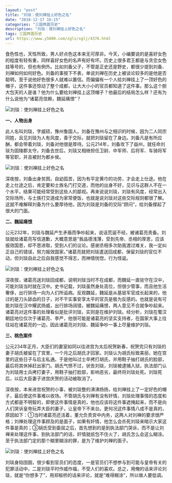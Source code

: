 ```yaml
---
layout: "post"
title: "刘琰：使刘禅挂上好色之名"
date: "2018-12-17 16:15"
categories: "三国两晋历史"
description: "刘琰：使刘禅挂上好色之名"
tags: 三国两晋历史
url: https://www.y5000.com/zgls/sglj/4376.html
---
```






食色性也，天性所致，男人好点色这本来无可厚非。今天，小编要说的是喜好女色的程度有轻有重，同样喜好女色的名声有好有坏。历史上很多君王都是与贪恋女色挂等号的，但也有例外。比如刘备父子，不管是正史还是野史，都很少提到刘备、刘禅如何如何好色。刘备的事按下不表，单说刘禅在历史上被谈论较多的是他是否聪明，至于说他好色很多人就难以置信。而偏偏有一个人给刘禅挂上了一顶好色的帽子，这件事还惊动了整个成都，让大大小小的官员都知道了这件事。那么这个胆大包天的人是谁？他为什么要给刘禅挂上这顶帽子？他最后的结局怎么样？还有为什么说他为“诸葛亮信赖，魏延痛恨”？

![刘琰：使刘禅挂上好色之名](/uploads/allimg/161102/6-161102092911514.JPG)

**一、人物出身**

此人名叫刘琰，字威硕，豫州鲁国人。刘备在豫州与之相识的时候，因为二人同宗同姓，且见刘琰为人有风度，善于交际，就把刘琰留在了身边。刘备凡是有所应酬，都会带着刘琰，刘备对他很是厚待。公元214年，刘备攻下了益州，就任命刘琰为固陵郡太守。刘备去世后，刘琰又相继担任卫尉、中军师、后将军、车骑将军等官职，并且被封为都乡侯。

![刘琰：使刘禅挂上好色之名](/uploads/allimg/161102/6-161102092950406.JPG)

深夜按，刘备出身贫困，自幼孤苦，因为有平定黄巾的功劳，才会走上仕途。他在走上仕途之后，肯定要和士族名门打交道，而他的出身不好，见识与这群人不在一个水平，结果可能经常受到这些人的鄙视。再来说说刘琰，刘琰有风度，经常出入交际场所，与士族打交道成为家常便饭，也就是说刘琰对这些交际规则都很了解。这就不难解释刘备为什么要厚待他，因为刘琰是刘备的交际“顾问”，给刘备撑起了很大的门面。

**二、魏延痛恨**

公元232年，刘琰与魏延产生矛盾而争吵起来，说话荒诞不经，被诸葛亮责备。刘琰就给诸葛亮写信道歉，大概意思是“我品德浅薄，受到先帝、丞相的厚恩，应该报效国恩，却不思进取，受到人们的议论。感谢丞相多次助我渡过难关，我一定纠正自己的错误，努力报效国家。”诸葛亮就把刘琰遣送回成都，保留刘琰的官位不动，但刘琰自此之后自我感觉不得志，而神情恍惚，行为怪诞。

![刘琰：使刘禅挂上好色之名](/uploads/allimg/161102/6-1611020930591L.JPG)

深夜按，诸葛亮送刘琰回成都，说明刘琰当时不在成都，而魏延一直驻守在汉中，可能刘琰当时就在汉中。史书记载，刘琰虽然身处高位，但很少管事，而且他生活奢侈，出行排场一向为人们所诟病。反观魏延，魏延是从基层军官成长起来的，他过的是刀头舔血的日子，对不干实事安享太平的官员是极为反感的。也就是说有可能刘琰在汉中耀武扬威，出行排场阔错，被魏延痛恨，两人意见不合就争吵起来。诸葛亮对这件事的处理看似是批评刘琰，实则是在维护刘琰。经分析，刘琰在蜀汉朝廷地位仅次于诸葛亮、李严，他很可能是诸葛亮的坚实支持者，在国家大事上往往站在诸葛亮的一边，因此诸葛亮对刘琰、魏延争吵一事上尽量维护刘琰。

**三、桃色案件**

公元234年正月，大臣们的妻室如同以往进宫为太后祝贺新春，祝贺完只有刘琰的妻子胡氏被留在了宫里，一个月之后胡氏才回家。刘琰认为胡氏标致美丽，她在宫里的这些日子与后主私通。于是他叫过士卒拷打胡氏，并用鞋子抽打胡氏的脸部，最后将其休掉赶出家门。胡氏气愤不过，状告刘琰，刘琰被逮捕入狱，执法部门认为刘琰用士兵拷打妻子，用鞋子抽打脸部，影响恶劣，最终将刘琰处死。刘琰死后，以后大臣妻子进宫庆贺的活动被取消了。

深夜按，本来进宫祝贺的小事，被刘琰整的沸沸扬扬，给刘禅挂上了一定好色的帽子，最后使这件事难以收场。不管胡氏与刘禅有没有奸情，刘琰处理事情的态度和方式都是不明智的，即使这件事情是真的，他也应该将这件事遮掩起来，而不是向人们哭诉皇帝玩弄大臣的妻子，让皇帝下不来台。更何况这件事情八成不是真的，原因如下：①当时诸葛亮还活着，董允负责宫中内务，这两人对刘禅的要求很严格；刘禅处理这件事顾及的是面子，如果有奸情，他怎么会杀死刘琰来暗示大家这件事是真的；③胡氏受到委屈之后，首先想到的是到执法部门哭诉，而不是让刘禅来处理这件事，到执法部门的话，奸情就纸包不住火了，胡氏怎么会这么糊涂。至于执法部门定的那个糊里糊涂的罪，是为了维护刘禅的面子。

![刘琰：使刘禅挂上好色之名](/uploads/allimg/161102/6-161102093222X2.JPG)

刘琰身陷囹圄，很少看到官员们的态度，一是官员们不想参与到可能与皇帝有关的犯罪活动中，二是刘琰平时作威作福，不受人们的喜欢。总之，用俺的话来评论刘琰，就是“你想多了”，用郑板桥的话来评论，就是“难得糊涂”，所以做人要低调。
